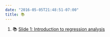 ```yaml
---
date: "2016-05-05T21:48:51-07:00"
title: 📚
---
```





1.   📚 [Slide 1: Introduction to regression analysis](/regression/regression1.html) 

